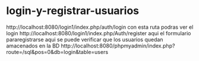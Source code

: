 # login-y-registrar-usuarios
http://localhost:8080/login1/index.php/auth/login con esta ruta podras ver el login  http://localhost:8080/login1/index.php/Auth/register aqui el formulario pararegistrarse
aqui se puede verificar que los usuarios quedan amacenados en la BD http://localhost:8080/phpmyadmin/index.php?route=/sql&pos=0&db=login&table=users
